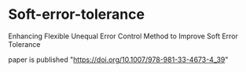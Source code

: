 # Soft-error-tolerance
Enhancing Flexible Unequal Error Control Method to Improve Soft Error Tolerance

paper is published "https://doi.org/10.1007/978-981-33-4673-4_39"
